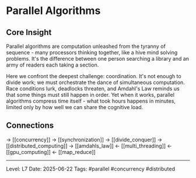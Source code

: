# Parallel Algorithms

## Core Insight
Parallel algorithms are computation unleashed from the tyranny of sequence - many processors thinking together, like a hive mind solving problems. It's the difference between one person searching a library and an army of readers each taking a section.

Here we confront the deepest challenge: coordination. It's not enough to divide work; we must orchestrate the dance of simultaneous computation. Race conditions lurk, deadlocks threaten, and Amdahl's Law reminds us that some things must still happen in order. Yet when it works, parallel algorithms compress time itself - what took hours happens in minutes, limited only by how well we can share the cognitive load.

## Connections
→ [[concurrency]]
→ [[synchronization]]
→ [[divide_conquer]]
→ [[distributed_computing]]
→ [[amdahls_law]]
← [[multi_threading]]
← [[gpu_computing]]
← [[map_reduce]]

---
Level: L7
Date: 2025-06-22
Tags: #parallel #concurrency #distributed